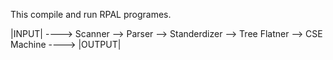 This compile and run RPAL programes.

|INPUT| ----> Scanner --> Parser --> Standerdizer --> Tree Flatner --> CSE Machine ----> |OUTPUT|
